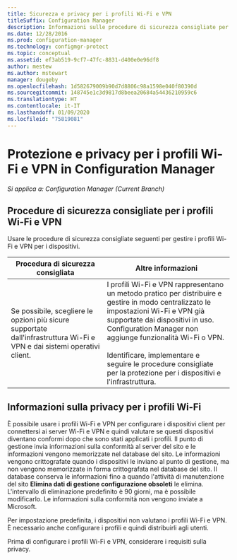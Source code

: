 ```yaml
---
title: Sicurezza e privacy per i profili Wi-Fi e VPN
titleSuffix: Configuration Manager
description: Informazioni sulle procedure di sicurezza consigliate per gestire i profili Wi-Fi e VPN per i dispositivi in Configuration Manager.
ms.date: 12/28/2016
ms.prod: configuration-manager
ms.technology: configmgr-protect
ms.topic: conceptual
ms.assetid: ef3ab519-9cf7-47fc-8831-d400e0e96df8
author: mestew
ms.author: mstewart
manager: dougeby
ms.openlocfilehash: 1d582679009b90d7d8806c98a1598e040f80390d
ms.sourcegitcommit: 148745e1c3d9817d8beea20684a54436210959c6
ms.translationtype: HT
ms.contentlocale: it-IT
ms.lasthandoff: 01/09/2020
ms.locfileid: "75819081"
---
```

# <a name="security-and-privacy-for-wi-fi-and-vpn-profiles-in-configuration-manager"></a>Protezione e privacy per i profili Wi-Fi e VPN in Configuration Manager

*Si applica a: Configuration Manager (Current Branch)*

##  <a name="security-best-practices-for-wi-fi--and-vpn-profiles"></a>Procedure di sicurezza consigliate per i profili Wi-Fi e VPN  
 Usare le procedure di sicurezza consigliate seguenti per gestire i profili Wi-Fi e VPN per i dispositivi.  

|Procedura di sicurezza consigliata|Altre informazioni|  
|----------------------------|----------------------|  
|Se possibile, scegliere le opzioni più sicure supportate dall'infrastruttura Wi-Fi e VPN e dai sistemi operativi client.|I profili Wi-Fi e VPN rappresentano un metodo pratico per distribuire e gestire in modo centralizzato le impostazioni Wi-Fi e VPN già supportate dai dispositivi in uso. Configuration Manager non aggiunge funzionalità Wi-Fi o VPN.<br /><br /> Identificare, implementare e seguire le procedure consigliate per la protezione per i dispositivi e l'infrastruttura.|  

## <a name="privacy-information-for-wi-fi-profiles"></a>Informazioni sulla privacy per i profili Wi-Fi  
 È possibile usare i profili Wi-Fi e VPN per configurare i dispositivi client per connettersi ai server Wi-Fi e VPN e quindi valutare se questi dispositivi diventano conformi dopo che sono stati applicati i profili. Il punto di gestione invia informazioni sulla conformità al server del sito e le informazioni vengono memorizzate nel database del sito. Le informazioni vengono crittografate quando i dispositivi le inviano al punto di gestione, ma non vengono memorizzate in forma crittografata nel database del sito. Il database conserva le informazioni fino a quando l'attività di manutenzione del sito **Elimina dati di gestione configurazione obsoleti** le elimina. L'intervallo di eliminazione predefinito è 90 giorni, ma è possibile modificarlo. Le informazioni sulla conformità non vengono inviate a Microsoft.  

 Per impostazione predefinita, i dispositivi non valutano i profili Wi-Fi e VPN. È necessario anche configurare i profili e quindi distribuirli agli utenti.  

 Prima di configurare i profili Wi-Fi e VPN, considerare i requisiti sulla privacy.  

